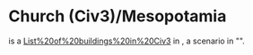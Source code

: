 # Church (Civ3)/Mesopotamia

 is a [List%20of%20buildings%20in%20Civ3](building) in , a scenario in "".